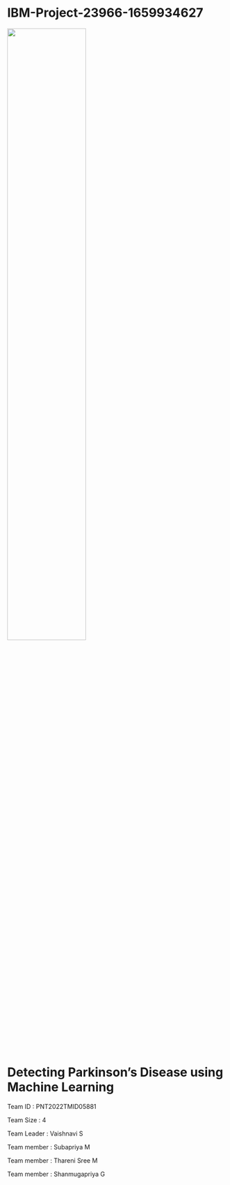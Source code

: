 # IBM-Project-23966-1659934627
<img src="https://www.freepnglogos.com/uploads/ibm-logo-png/ibm-logo-png-transparent-svg-vector-bie-supply-3.png" width="60%" />

# Detecting Parkinson’s Disease using Machine Learning

Team ID : PNT2022TMID05881

Team Size : 4

Team Leader : Vaishnavi S

Team member : Subapriya M

Team member : Thareni Sree M

Team member : Shanmugapriya G
